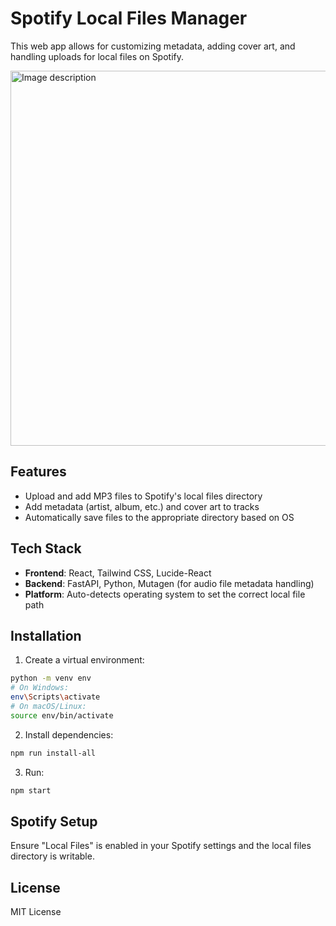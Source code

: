 # Spotify Local Files Manager

This web app allows for customizing metadata, adding cover art, and handling uploads for local files on Spotify. 

<img src="https://github.com/user-attachments/assets/f352e607-7c67-45b1-a5e2-b0974d22c13a" alt="Image description" width="600">


## Features
- Upload and add MP3 files to Spotify's local files directory
- Add metadata (artist, album, etc.) and cover art to tracks
- Automatically save files to the appropriate directory based on OS

## Tech Stack
- **Frontend**: React, Tailwind CSS, Lucide-React
- **Backend**: FastAPI, Python, Mutagen (for audio file metadata handling)
- **Platform**: Auto-detects operating system to set the correct local file path

## Installation


1. Create a virtual environment:
```bash
python -m venv env
# On Windows:
env\Scripts\activate
# On macOS/Linux:
source env/bin/activate
```
2. Install dependencies:
```bash
npm run install-all
```

3. Run:
```bash
npm start
```


## Spotify Setup
Ensure "Local Files" is enabled in your Spotify settings and the local files directory is writable.

## License
MIT License
